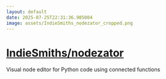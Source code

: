 ```yaml
---
layout: default
date: 2025-07-25T22:31:36.985004
image: assets/IndieSmiths_nodezator_cropped.png
---
```


# [IndieSmiths/nodezator](https://github.com/IndieSmiths/nodezator)

Visual node editor for Python code using connected functions
